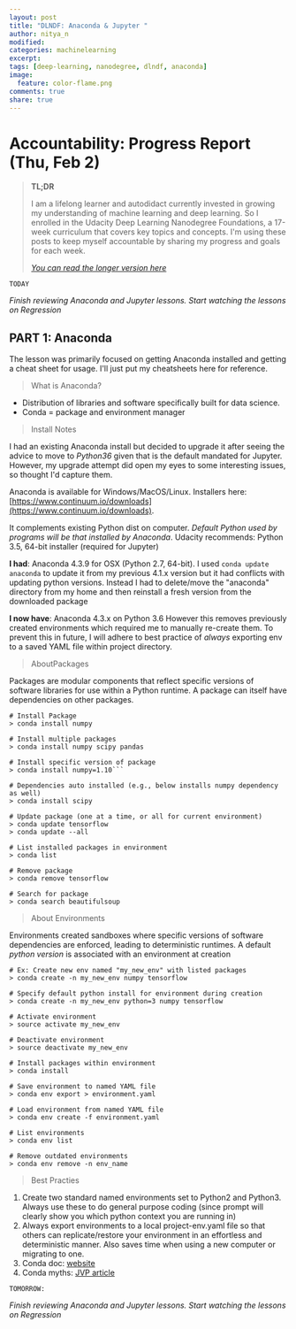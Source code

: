 ```yaml
---
layout: post
title: "DLNDF: Anaconda & Jupyter "
author: nitya_n
modified:
categories: machinelearning
excerpt:
tags: [deep-learning, nanodegree, dlndf, anaconda]
image:
  feature: color-flame.png
comments: true
share: true
---
```


# Accountability: Progress Report (Thu, Feb 2)

> **TL;DR**
> 
> I am a lifelong learner and autodidact currently invested in growing my understanding of machine learning and deep learning. So I enrolled in the Udacity Deep Learning Nanodegree Foundations, a 17-week curriculum that covers key topics and concepts. I'm using these posts to keep myself accountable by sharing my progress and goals for each week.
> 
> [_You can read the longer version here_](http://study.camp/machinelearning/deep-learning-nd/)


```
TODAY
```
_Finish reviewing Anaconda and Jupyter lessons. Start watching the lessons on Regression_



## PART 1: Anaconda

The lesson was primarily focused on getting Anaconda installed and getting a cheat sheet for usage. I'll just put my cheatsheets here for reference.

> What is Anaconda?

 * Distribution of libraries and software specifically built for data science.
 * Conda = package and environment manager 

> Install Notes

I had an existing Anaconda install but decided to upgrade it after seeing the advice to move to _Python36_ given that is the default mandated for Jupyter. However, my upgrade attempt did open my eyes to some interesting issues, so thought I'd capture them.

Anaconda is available for Windows/MacOS/Linux. Installers here: [https://www.continuum.io/downloads](https://www.continuum.io/downloads).

It complements existing Python dist on computer. _Default Python used by programs will be that installed by Anaconda_. Udacity recommends: Python 3.5, 64-bit installer (required for Jupyter)

**I had**: Anaconda 4.3.9 for OSX (Python 2.7, 64-bit). I used ```conda update anaconda``` to update it from my previous 4.1.x version but it had conflicts with updating python versions. Instead I had to delete/move the "anaconda" directory from my home and then reinstall a fresh version from the downloaded package 

**I now have**: Anaconda 4.3.x on Python 3.6 However this removes previously created environments which required me to manually re-create them. To prevent this in future, I will adhere to best practice of _always_ exporting env to a saved YAML file within project directory.


> AboutPackages

Packages are modular components that reflect specific versions of software libraries for use within a Python runtime. A package can itself have dependencies on other packages.

```
# Install Package
> conda install numpy   

# Install multiple packages
> conda install numpy scipy pandas

# Install specific version of package
> conda install numpy=1.10```

# Dependencies auto installed (e.g., below installs numpy dependency as well)
> conda install scipy

# Update package (one at a time, or all for current environment)
> conda update tensorflow
> conda update --all

# List installed packages in environment
> conda list

# Remove package
> conda remove tensorflow

# Search for package 
> conda search beautifulsoup
```


> About Environments

Environments created sandboxes where specific versions of software dependencies are enforced, leading to deterministic runtimes. A default _python version_ is associated with an environment at creation

```
# Ex: Create new env named "my_new_env" with listed packages
> conda create -n my_new_env numpy tensorflow

# Specify default python install for environment during creation
> conda create -n my_new_env python=3 numpy tensorflow

# Activate environment
> source activate my_new_env

# Deactivate environment
> source deactivate my_new_env

# Install packages within environment
> conda install

# Save environment to named YAML file
> conda env export > environment.yaml

# Load environment from named YAML file
> conda env create -f environment.yaml

# List environments
> conda env list

# Remove outdated environments
> conda env remove -n env_name
```


> Best Practies

1. Create two standard named environments set to Python2 and Python3. Always use these to do general purpose coding (since prompt will clearly show you which python context you are running in)
2. Always export environments to a local project-env.yaml file so that others can replicate/restore your environment in an effortless and deterministic manner. Also saves time when using a new computer or migrating to one.
3. Conda doc: [website](http://conda.pydata.org/docs/using/index.html)
4. Conda myths: [JVP article](https://jakevdp.github.io/blog/2016/08/25/conda-myths-and-misconceptions/)


```
TOMORROW:
```
_Finish reviewing Anaconda and Jupyter lessons. Start watching the lessons on Regression_
